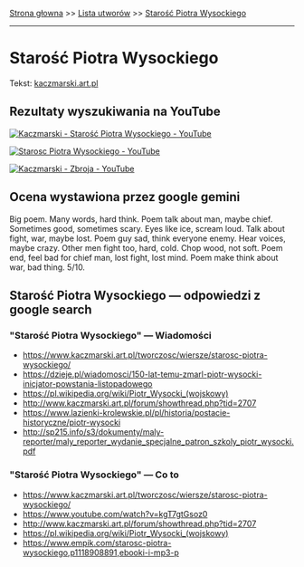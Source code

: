 [Strona głowna](../index.md) >> [Lista utworów](../list.md) >> [Starość Piotra Wysockiego](557.md)

---

# Starość Piotra Wysockiego

Tekst: [kaczmarski.art.pl](https://www.kaczmarski.art.pl/tworczosc/wiersze/starosc-piotra-wysockiego/)

## Rezultaty wyszukiwania na YouTube

[![Kaczmarski - Starość Piotra Wysockiego - YouTube](http://img.youtube.com/vi/kgT7gtGsoz0/0.jpg)](https://www.youtube.com/watch?v=kgT7gtGsoz0 "Kaczmarski - Starość Piotra Wysockiego - YouTube")

[![Starosc Piotra Wysockiego - YouTube](http://img.youtube.com/vi/DDT9oA0MwX0/0.jpg)](https://www.youtube.com/watch?v=DDT9oA0MwX0 "Starosc Piotra Wysockiego - YouTube")

[![Kaczmarski - Zbroja - YouTube](http://img.youtube.com/vi/kcxEu2IVT0c/0.jpg)](https://www.youtube.com/watch?v=kcxEu2IVT0c "Kaczmarski - Zbroja - YouTube")

## Ocena wystawiona przez google gemini

Big poem. Many words, hard think. Poem talk about man, maybe chief. Sometimes good, sometimes scary. Eyes like ice, scream loud. Talk about fight, war, maybe lost. Poem guy sad, think everyone enemy. Hear voices, maybe crazy. Other men fight too, hard, cold. Chop wood, not soft. Poem end, feel bad for chief man, lost fight, lost mind. Poem make think about war, bad thing. 5/10. 


## Starość Piotra Wysockiego — odpowiedzi z google search

### "Starość Piotra Wysockiego" — Wiadomości

 - <https://www.kaczmarski.art.pl/tworczosc/wiersze/starosc-piotra-wysockiego/>
 - <https://dzieje.pl/wiadomosci/150-lat-temu-zmarl-piotr-wysocki-inicjator-powstania-listopadowego>
 - <https://pl.wikipedia.org/wiki/Piotr_Wysocki_(wojskowy)>
 - <http://www.kaczmarski.art.pl/forum/showthread.php?tid=2707>
 - <https://www.lazienki-krolewskie.pl/pl/historia/postacie-historyczne/piotr-wysocki>
 - <http://sp215.info/s3/dokumenty/maly-reporter/maly_reporter_wydanie_specjalne_patron_szkoly_piotr_wysocki.pdf>

### "Starość Piotra Wysockiego" — Co to

 - <https://www.kaczmarski.art.pl/tworczosc/wiersze/starosc-piotra-wysockiego/>
 - <https://www.youtube.com/watch?v=kgT7gtGsoz0>
 - <http://www.kaczmarski.art.pl/forum/showthread.php?tid=2707>
 - <https://pl.wikipedia.org/wiki/Piotr_Wysocki_(wojskowy)>
 - <https://www.empik.com/starosc-piotra-wysockiego,p1118908891,ebooki-i-mp3-p>

